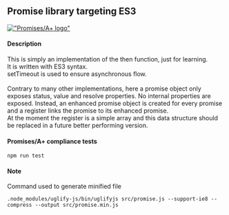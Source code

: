 ## Promise library targeting ES3

[!["Promises/A+ logo"](https://promisesaplus.com/assets/logo-small.png "Promises/A+ 1.0 compliant")]("https://promisesaplus.com/")

#### Description
This is simply an implementation of the then function, just for learning.<br />
It is written with ES3 syntax.<br />
setTimeout is used to ensure asynchronous flow.<br />  
Contrary to many other implementations, here a promise object only exposes 
status, value and resolve properties. No internal properties are exposed. 
Instead, an enhanced promise object is created for every promise and a register 
links the promise to its enhanced promise.<br />
At the moment the register is a simple array and this data structure should
be replaced in a future better performing version.

#### Promises/A+ compliance tests
```
npm run test
```

#### Note
Command used to generate minified file
```
.node_modules/uglify-js/bin/uglifyjs src/promise.js --support-ie8 --compress --output src/promise.min.js
```